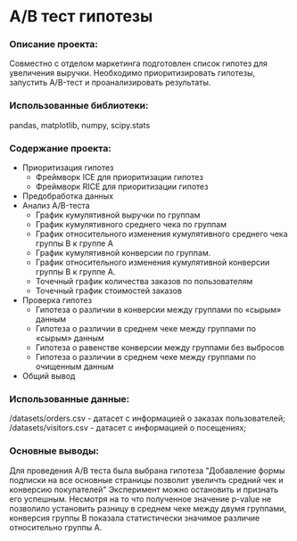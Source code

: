 # А/В тест гипотезы

### Описание проекта: 
Совместно с отделом маркетинга подготовлен список гипотез для увеличения выручки. Необходимо приоритизировать гипотезы, запустить A/B-тест и проанализировать результаты.

### Использованные библиотеки: 
pandas, matplotlib, numpy, scipy.stats

### Содержание проекта:
- Приоритизация гипотез
  - Фреймворк ICE для приоритизации гипотез
  - Фреймворк RICE для приоритизации гипотез
- Предобработка данных
- Анализ A/B-теста
  - График кумулятивной выручки по группам
  - График кумулятивного среднего чека по группам
  - График относительного изменения кумулятивного среднего чека группы B к группе A
  - График кумулятивной конверсии по группам.
  - График относительного изменения кумулятивной конверсии группы B к группе A.
  - Точечный график количества заказов по пользователям
  - Точечный график стоимостей заказов
- Проверка гипотез
  - Гипотеза о различии в конверсии между группами по «сырым» данным
  - Гипотеза о различии в среднем чеке между группами по «сырым» данным
  - Гипотеза о равенстве конверсии между группами без выбросов
  - Гипотеза о различии в среднем чеке между группами по очищенным данным
- Общий вывод

### Использованные данные:
/datasets/orders.csv - датасет с информацией о заказах пользователей;
/datasets/visitors.csv - датасет с информацией о посещениях;

### Основные выводы:
Для проведения А/В теста была выбрана гипотеза "Добавление формы подписки на все основные страницы позволит увеличть средний чек и конверсию покупателей"
Эксперимент можно остановить и признать его успешным. Несмотря на то что полученное значение p-value не позволило установить разницу в среднем чеке между двумя группами, конверсия группы B показала статистически значимое различие относительно группы А.



